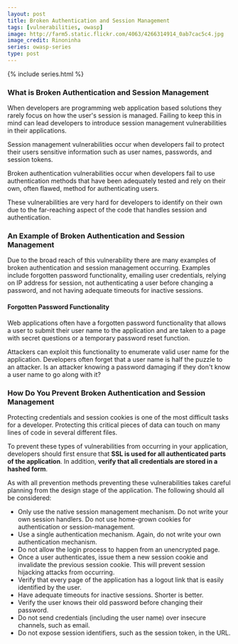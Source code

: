 ```yaml
---
layout: post
title: Broken Authentication and Session Management
tags: [vulnerabilities, owasp]
image: http://farm5.static.flickr.com/4063/4266314914_0ab7cac5c4.jpg
image_credit: Rinoninha
series: owasp-series
type: post
---
```

{% include series.html %}

### What is Broken Authentication and Session Management
When developers are programming web application based solutions they rarely focus on how the user's session is managed. Failing to keep this in mind can lead developers to introduce session management vulnerabilities in their applications.

Session management vulnerabilities occur when developers fail to protect their users sensitive information such as user names, passwords, and session tokens.

Broken authentication vulnerabilities occur when developers fail to use authentication methods that have been adequately tested and rely on their own, often flawed, method for authenticating users.

These vulnerabilities are very hard for developers to identify on their own due to the far-reaching aspect of the code that handles session and authentication.

### An Example of Broken Authentication and Session Management

Due to the broad reach of this vulnerability there are many examples of broken authentication and session management occurring. Examples include forgotten password functionality, emailing user credentials, relying on IP address for session, not authenticating a user before changing a password, and not having adequate timeouts for inactive sessions.

#### Forgotten Password Functionality

Web applications often have a forgotten password functionality that allows a user to submit their user name to the application and are taken to a page with secret questions or a temporary password reset function.

Attackers can exploit this functionality to enumerate valid user name for the application. Developers often forget that a user name is half the puzzle to an attacker. Is an attacker knowing a password damaging if they don't know a user name to go along with it?

### How Do You Prevent Broken Authentication and Session Management

Protecting credentials and session cookies is one of the most difficult tasks for a developer. Protecting this critical pieces of data can touch on many lines of code in several different files.

To prevent these types of vulnerabilities from occurring in your application, developers should first ensure that **SSL is used for all authenticated parts of the application**. In addition, **verify that all credentials are stored in a hashed form**.

As with all prevention methods preventing these vulnerabilities takes careful planning from the design stage of the application. The following should all be considered:

* Only use the native session management mechanism. Do not write your own session handlers. Do not use home-grown cookies for authentication or session-management.
* Use a single authentication mechanism. Again, do not write your own authentication mechanism.
* Do not allow the login process to happen from an unencrypted page.
* Once a user authenticates, issue them a new session cookie and invalidate the previous session cookie. This will prevent session hijacking attacks from occurring.
* Verify that every page of the application has a logout link that is easily identified by the user.
* Have adequate timeouts for inactive sessions. Shorter is better.
* Verify the user knows their old password before changing their password.
* Do not send credentials (including the user name) over insecure channels, such as email.
* Do not expose session identifiers, such as the session token, in the URL.
